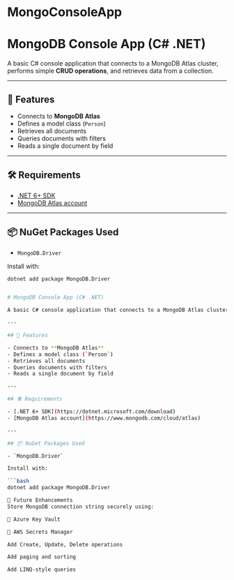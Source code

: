 # MongoConsoleApp

# MongoDB Console App (C# .NET)

A basic C# console application that connects to a MongoDB Atlas cluster, performs simple **CRUD operations**, and retrieves data from a collection.

---

## 🚀 Features

- Connects to **MongoDB Atlas**
- Defines a model class (`Person`)
- Retrieves all documents
- Queries documents with filters
- Reads a single document by field

---

## 🛠 Requirements

- [.NET 6+ SDK](https://dotnet.microsoft.com/download)
- [MongoDB Atlas account](https://www.mongodb.com/cloud/atlas)

---

## 📦 NuGet Packages Used

- `MongoDB.Driver`

Install with:

```bash
dotnet add package MongoDB.Driver


# MongoDB Console App (C# .NET)

A basic C# console application that connects to a MongoDB Atlas cluster, performs simple **CRUD operations**, and retrieves data from a collection.

---

## 🚀 Features

- Connects to **MongoDB Atlas**
- Defines a model class (`Person`)
- Retrieves all documents
- Queries documents with filters
- Reads a single document by field

---

## 🛠 Requirements

- [.NET 6+ SDK](https://dotnet.microsoft.com/download)
- [MongoDB Atlas account](https://www.mongodb.com/cloud/atlas)

---

## 📦 NuGet Packages Used

- `MongoDB.Driver`

Install with:

```bash
dotnet add package MongoDB.Driver

🌱 Future Enhancements
Store MongoDB connection string securely using:

🔐 Azure Key Vault

🔐 AWS Secrets Manager

Add Create, Update, Delete operations

Add paging and sorting

Add LINQ-style queries
